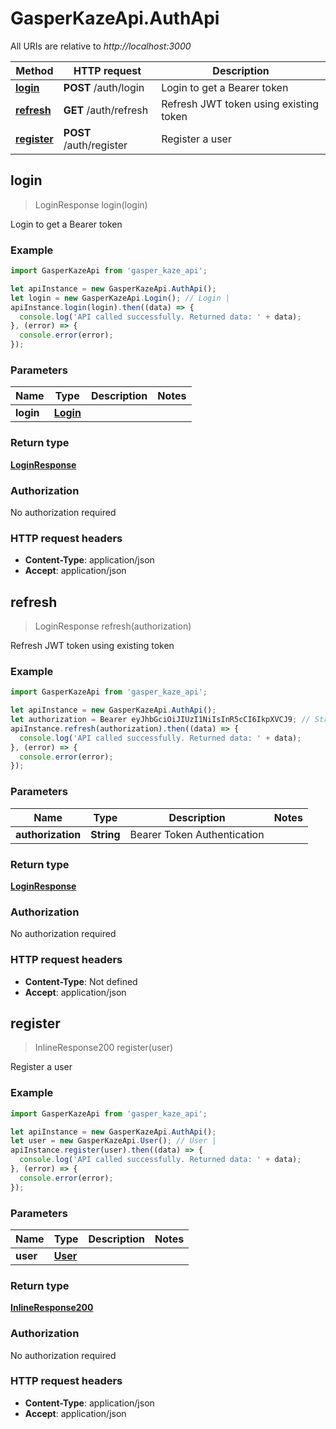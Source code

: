 # GasperKazeApi.AuthApi

All URIs are relative to *http://localhost:3000*

Method | HTTP request | Description
------------- | ------------- | -------------
[**login**](AuthApi.md#login) | **POST** /auth/login | Login to get a Bearer token
[**refresh**](AuthApi.md#refresh) | **GET** /auth/refresh | Refresh JWT token using existing token
[**register**](AuthApi.md#register) | **POST** /auth/register | Register a user



## login

> LoginResponse login(login)

Login to get a Bearer token

### Example

```javascript
import GasperKazeApi from 'gasper_kaze_api';

let apiInstance = new GasperKazeApi.AuthApi();
let login = new GasperKazeApi.Login(); // Login | 
apiInstance.login(login).then((data) => {
  console.log('API called successfully. Returned data: ' + data);
}, (error) => {
  console.error(error);
});

```

### Parameters


Name | Type | Description  | Notes
------------- | ------------- | ------------- | -------------
 **login** | [**Login**](Login.md)|  | 

### Return type

[**LoginResponse**](LoginResponse.md)

### Authorization

No authorization required

### HTTP request headers

- **Content-Type**: application/json
- **Accept**: application/json


## refresh

> LoginResponse refresh(authorization)

Refresh JWT token using existing token

### Example

```javascript
import GasperKazeApi from 'gasper_kaze_api';

let apiInstance = new GasperKazeApi.AuthApi();
let authorization = Bearer eyJhbGciOiJIUzI1NiIsInR5cCI6IkpXVCJ9; // String | Bearer Token Authentication
apiInstance.refresh(authorization).then((data) => {
  console.log('API called successfully. Returned data: ' + data);
}, (error) => {
  console.error(error);
});

```

### Parameters


Name | Type | Description  | Notes
------------- | ------------- | ------------- | -------------
 **authorization** | **String**| Bearer Token Authentication | 

### Return type

[**LoginResponse**](LoginResponse.md)

### Authorization

No authorization required

### HTTP request headers

- **Content-Type**: Not defined
- **Accept**: application/json


## register

> InlineResponse200 register(user)

Register a user

### Example

```javascript
import GasperKazeApi from 'gasper_kaze_api';

let apiInstance = new GasperKazeApi.AuthApi();
let user = new GasperKazeApi.User(); // User | 
apiInstance.register(user).then((data) => {
  console.log('API called successfully. Returned data: ' + data);
}, (error) => {
  console.error(error);
});

```

### Parameters


Name | Type | Description  | Notes
------------- | ------------- | ------------- | -------------
 **user** | [**User**](User.md)|  | 

### Return type

[**InlineResponse200**](InlineResponse200.md)

### Authorization

No authorization required

### HTTP request headers

- **Content-Type**: application/json
- **Accept**: application/json

